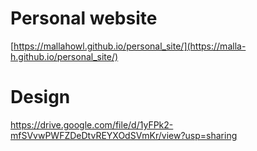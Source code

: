 # Personal website
[https://mallahowl.github.io/personal_site/](https://malla-h.github.io/personal_site/)
# Design
https://drive.google.com/file/d/1yFPk2-mfSVvwPWFZDeDtvREYXOdSVmKr/view?usp=sharing
